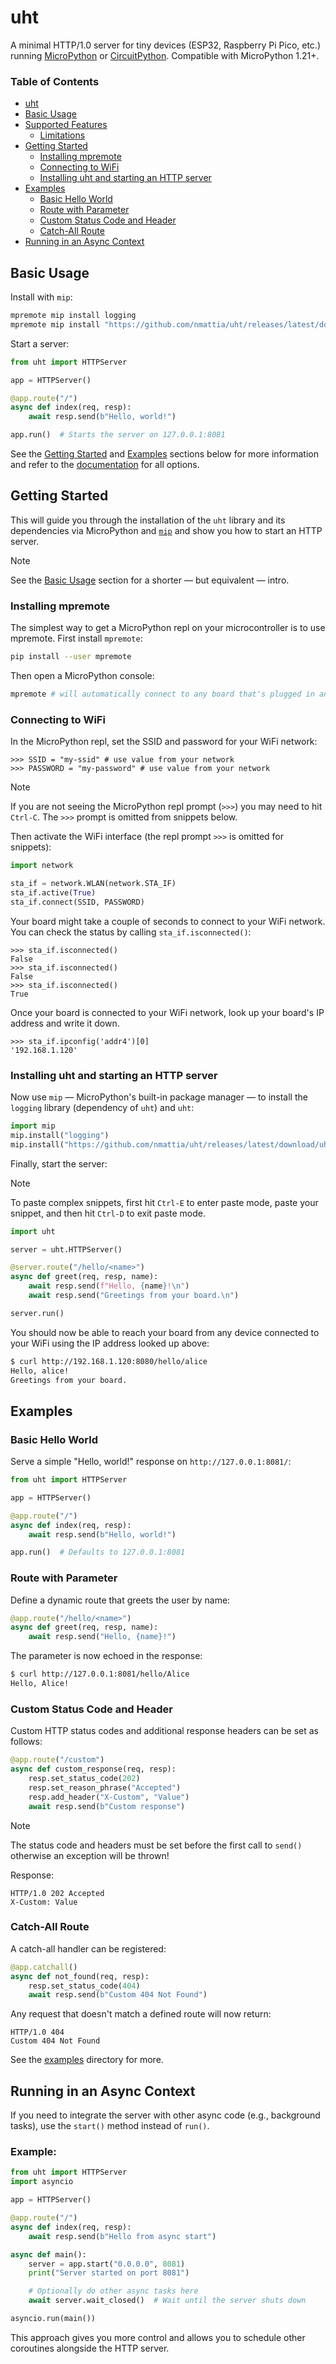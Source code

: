 # uht

A minimal HTTP/1.0 server for tiny devices (ESP32, Raspberry Pi Pico, etc.) running [MicroPython](https://github.com/micropython/micropython) or [CircuitPython](https://github.com/adafruit/circuitpython). Compatible with MicroPython 1.21+.

### Table of Contents

* [uht](#uht)
* [Basic Usage](#basic-usage)
* [Supported Features](#supported-features)
  * [Limitations](#limitations)
* [Getting Started](#getting-started)
  * [Installing mpremote](#installing-mpremote)
  * [Connecting to WiFi](#connecting-to-wifi)
  * [Installing uht and starting an HTTP server](#installing-uht-and-starting-an-http-server)
* [Examples](#examples)
  * [Basic Hello World](#basic-hello-world)
  * [Route with Parameter](#route-with-parameter)
  * [Custom Status Code and Header](#custom-status-code-and-header)
  * [Catch-All Route](#catch-all-route)
* [Running in an Async Context](#running-in-an-async-context)

## Basic Usage

Install with `mip`:

```bash
mpremote mip install logging
mpremote mip install "https://github.com/nmattia/uht/releases/latest/download/uht.py" # .mpy is also available
```

Start a server:

```python
from uht import HTTPServer

app = HTTPServer()

@app.route("/")
async def index(req, resp):
    await resp.send(b"Hello, world!")

app.run()  # Starts the server on 127.0.0.1:8081
```

See the [Getting Started](#getting-started) and [Examples](#examples) sections below for more information and refer to the [documentation](https://nmattia.github.io/uht/) for all options.

## Getting Started

This will guide you through the installation of the `uht` library and its dependencies via MicroPython and [`mip`](https://docs.micropython.org/en/latest/reference/packages.html#installing-packages-with-mip) and show you how to start an HTTP server.

> [!NOTE]
>
> See the [Basic Usage](#basic-usage) section for a shorter — but equivalent — intro.

### Installing mpremote

The simplest way to get a MicroPython repl on your microcontroller is to use mpremote. First install `mpremote`:

```bash
pip install --user mpremote
```

Then open a MicroPython console:

```bash
mpremote # will automatically connect to any board that's plugged in and start a repl
```

### Connecting to WiFi

In the MicroPython repl, set the SSID and password for your WiFi network:

```
>>> SSID = "my-ssid" # use value from your network
>>> PASSWORD = "my-password" # use value from your network
```

> [!NOTE]
>
> If you are not seeing the MicroPython repl prompt (`>>>`) you may need to hit `Ctrl-C`. The `>>>` prompt is omitted from snippets below.

Then activate the WiFi interface (the repl prompt `>>>` is omitted for snippets):

```python
import network

sta_if = network.WLAN(network.STA_IF)
sta_if.active(True)
sta_if.connect(SSID, PASSWORD)
```

Your board might take a couple of seconds to connect to your WiFi network. You can check the status by calling `sta_if.isconnected()`:

```
>>> sta_if.isconnected()
False
>>> sta_if.isconnected()
False
>>> sta_if.isconnected()
True
```

Once your board is connected to your WiFi network, look up your board's IP address and write it down.

```
>>> sta_if.ipconfig('addr4')[0]
'192.168.1.120'
```

### Installing uht and starting an HTTP server

Now use `mip` — MicroPython's built-in package manager — to install the `logging` library (dependency of `uht`) and `uht`:

```python
import mip
mip.install("logging")
mip.install("https://github.com/nmattia/uht/releases/latest/download/uht.py")
```

Finally, start the server:

> [!NOTE]
>
> To paste complex snippets, first hit `Ctrl-E` to enter paste mode, paste your snippet, and then hit `Ctrl-D` to exit paste mode.

```python
import uht

server = uht.HTTPServer()

@server.route("/hello/<name>")
async def greet(req, resp, name):
    await resp.send(f"Hello, {name}!\n")
    await resp.send("Greetings from your board.\n")

server.run()
```

You should now be able to reach your board from any device connected to your WiFi using the IP address looked up above:

```bash
$ curl http://192.168.1.120:8080/hello/alice
Hello, alice!
Greetings from your board.
```

## Examples

### Basic Hello World

Serve a simple "Hello, world!" response on `http://127.0.0.1:8081/`:

```python
from uht import HTTPServer

app = HTTPServer()

@app.route("/")
async def index(req, resp):
    await resp.send(b"Hello, world!")

app.run()  # Defaults to 127.0.0.1:8081
```

### Route with Parameter

Define a dynamic route that greets the user by name:

```python
@app.route("/hello/<name>")
async def greet(req, resp, name):
    await resp.send("Hello, {name}!")
```

The parameter is now echoed in the response:

```bash
$ curl http://127.0.0.1:8081/hello/Alice
Hello, Alice!
```

### Custom Status Code and Header

Custom HTTP status codes and additional response headers can be set as follows:

```python
@app.route("/custom")
async def custom_response(req, resp):
    resp.set_status_code(202)
    resp.set_reason_phrase("Accepted")
    resp.add_header("X-Custom", "Value")
    await resp.send(b"Custom response")
```

> [!NOTE]
>
> The status code and headers must be set before the first call to `send()` otherwise an exception will be thrown!

Response:

```
HTTP/1.0 202 Accepted
X-Custom: Value
```

### Catch-All Route

A catch-all handler can be registered:

```python
@app.catchall()
async def not_found(req, resp):
    resp.set_status_code(404)
    await resp.send(b"Custom 404 Not Found")
```

Any request that doesn't match a defined route will now return:
```
HTTP/1.0 404
Custom 404 Not Found
```

See the [examples](./examples) directory for more.

## Running in an Async Context

If you need to integrate the server with other async code (e.g., background tasks), use the `start()` method instead of `run()`.

### Example:

```python
from uht import HTTPServer
import asyncio

app = HTTPServer()

@app.route("/")
async def index(req, resp):
    await resp.send(b"Hello from async start")

async def main():
    server = app.start("0.0.0.0", 8081)
    print("Server started on port 8081")

    # Optionally do other async tasks here
    await server.wait_closed()  # Wait until the server shuts down

asyncio.run(main())
```

This approach gives you more control and allows you to schedule other coroutines alongside the HTTP server.
